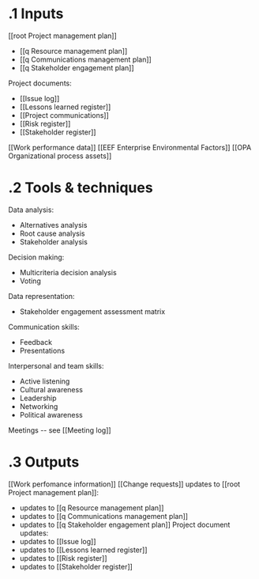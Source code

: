 # .1 Inputs
[[root Project management plan]]
* [[q Resource management plan]]
* [[q Communications management plan]]
* [[q Stakeholder engagement plan]]

Project documents:
* [[Issue log]]
* [[Lessons learned register]]
* [[Project communications]]
* [[Risk register]]
* [[Stakeholder register]]

[[Work performance data]]
[[EEF Enterprise Environmental Factors]]
[[OPA Organizational process assets]]

# .2 Tools & techniques
Data analysis:
* Alternatives analysis
* Root cause analysis
* Stakeholder analysis

Decision making:
* Multicriteria decision analysis
* Voting

Data representation:
* Stakeholder engagement assessment matrix

Communication skills:
* Feedback
* Presentations

Interpersonal and team skills:
* Active listening
* Cultural awareness
* Leadership
* Networking
* Political awareness

Meetings -- see [[Meeting log]]

# .3 Outputs
[[Work perfomance information]]
[[Change requests]]
updates to [[root Project management plan]]:
* updates to [[q Resource management plan]]
* updates to [[q Communications management plan]]
* updates to [[q Stakeholder engagement plan]]
Project document updates:
* updates to [[Issue log]]
* updates to [[Lessons learned register]]
* updates to [[Risk register]]
* updates to [[Stakeholder register]]


